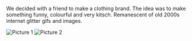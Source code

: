 We decided with a friend to make a clothing brand. The idea was to make something funny, colourful and very kitsch. Remanescent of old 2000s internet glitter gifs and images. 

<img src="assets/posts/2024-07-09-bon-dimanche/1.webp" alt="Picture 1" title="Picture 1" />

<img src="assets/posts/2024-07-09-bon-dimanche/2.webp" alt="Picture 2" title="Picture 2" />
